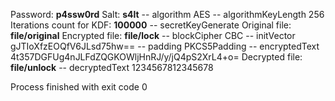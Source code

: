 Password: **p4ssw0rd**
Salt: **s4lt**
-- algorithm AES
-- algorithmKeyLength 256
Iterations count for KDF: **100000**
-- secretKeyGenerate
Original file: **file/original**
Encrypted file: **file/lock**
-- blockCipher CBC
-- initVector gJTIoXfzEOQfV6JLsd75hw==
-- padding PKCS5Padding
-- encryptedText 4t357DGFUg4nJLFdZQGKOWljHnRJ/y/jQ4pS2XrL4+o=
Decrypted file: **file/unlock**
-- decryptedText 1234567812345678

Process finished with exit code 0
